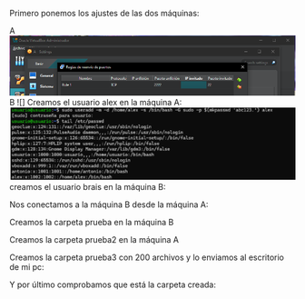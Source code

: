 Primero ponemos los ajustes de las dos máquinas:

A
![configuracionA](imagenes/Captura1.PNG)
B
![]
Creamos el usuario alex en la máquina A:
![crearAlex](imagenes/usuario_alex.png)
creamos el usuario brais en la máquina B:

Nos conectamos a la máquina B desde la máquina A:

Creamos la carpeta prueba en la máquina B

Creamos la carpeta prueba2 en la máquina A

Creamos la carpeta prueba3 con 200 archivos y lo enviamos al escritorio de mi pc:

Y por último comprobamos que está la carpeta creada:
